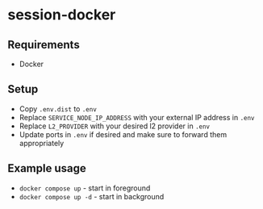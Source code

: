 # session-docker

## Requirements

* Docker

## Setup

* Copy `.env.dist` to `.env`
* Replace `SERVICE_NODE_IP_ADDRESS` with your external IP address in `.env`
* Replace `L2_PROVIDER` with your desired l2 provider in `.env`
* Update ports in `.env` if desired and make sure to forward them appropriately

## Example usage

* `docker compose up` - start in foreground
* `docker compose up -d` - start in background
